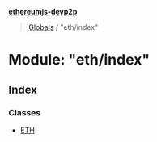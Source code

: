 **[ethereumjs-devp2p](../README.md)**

> [Globals](../README.md) / "eth/index"

# Module: "eth/index"

## Index

### Classes

* [ETH](../classes/_eth_index_.eth.md)
